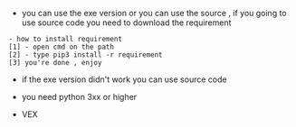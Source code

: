- you can use the exe version or you can use the source , if you going to use source code you need to download the requirement
~~~~~~~
- how to install requirement
[1] - open cmd on the path
[2] - type pip3 install -r requirement
[3] you're done , enjoy
~~~~~~~
- if the exe version didn't work you can use source code

- you need python 3xx or higher

- VEX
